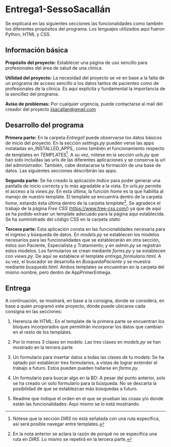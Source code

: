 # Entrega1-SessoSacallán

Se explicará en las siguientes secciones las funcionalidades como también los diferentes propósitos del programa. Los lenguajes utilizados aquí fueron Python, HTML y CSS.

## Información básica

**Propósito del proyecto:** Establecer una página de uso sencillo para profesionales del área de salud de una clínica.

**Utilidad del proyecto:** La necesidad del proyecto se ve en base a la falta de un programa de acceso sencillo a los datos tantos de pacientes como de profesionales de la clínica. Es aquí explícita y fundamental la importancia de la sencillez del programa.

**Aviso de problemas:** Por cualquier urgencia, puede contactarse al mail del creador del proyecto jisacallan@gmail.com

## Desarrollo del programa

**Primera parte:** En la carpeta _Entrega1_ puede observarse los datos básicos de inicio del proyecto. 
En la sección _settings.py_ pueden verse las apps instaladas en_INSTALLED_APPS_ como también el funcionamiento respecto de templates en _TEMPLATES_[^1]. 
A su vez, nótese en la sección _urls.py_ que han sido incluídas las urls de las diferentes aplicaciones y se conserva la url del administrador.
También, cabe destacarse la formación de una base de datos. 
Las siguientes secciones describirán las apps.

**Segunda parte:** Se ha creado la aplicación _Indice_ para poder generar una pantalla de inicio correcta y lo más agradable a la vista. 
En _urls.py_ permite el acceso a la _views.py_. En esta última, la función _home_ es la que habilita al manejo de nuestro template. 
El template se encuentra dentro de la carpeta _home_, estando ésta última dentro de la carpeta _template_[^2].
Se agradece el trabajo de la página _Free CSS_ (https://www.free-css.com/) ya que de aquí se ha podido extraer un template adecuado para la página aquí establecida.
Se ha suministrado del código CSS en la carpeta _static_

**Tercera parte:** Esta aplicación consta en las funcionalidades necesaria para el ingreso y búsqueda de datos. 
En _models.py_ se establecen los modelos necesarios para las funcionalidades que se establecerán en otra sección, éstos son Paciente, Especialista y Tratamiento; y
en _admin.py_ se registran estos modelos. Los formularios se crean mediante _forms.py_ y se establecen con _views.py_.
De aquí se establece el template _entrega_formulario.html_. A su vez, el buscador se desarrolla en _BusquedaPaciente_ y se muestra mediante _busqueda.html_.
Ambos templates se encuentran en la carpeta del mismo nombre, pero dentro de AppPrimerEntrega.

## Entrega

A continuación, se mostrará, en base a la consigna, donde se considera, en base a quien programó este proyecto, dónde puede ubicarse cada consigna en las secciones:

1. Herencia de HTML: En el template de la primera parte se encuentran los bloques incorporados que permitirán incorporar los datos que cambian en el resto de los templates.

2. Por lo menos 3 clases en models: Las tres clases en _models.py_ se han mostrado en la tercera parte

3. Un formulario para insertar datos a todas las clases de tu models: Se ha optado por establecer tres formularios, a vistas de lograr extender el trabajo a futuro.
Estos pueden pueden hallarse en _forms.py_.

4. Un formulario para buscar algo en la BD: A pesar del punto anterior, solo se ha creado un solo formulario para la búsqueda. 
No se descarta la posibilidad de que se establezcan más búsquedas a futuro.

5. Readme que indique el orden en el que se prueban las cosas y/o donde están las funcionalidades: Aquí mismo se lo está mostrando.

[^1]: Nótese que la sección _DIRS_ no está señalada con una ruta específica, así será posible navegar entre templates.
[^2]: En la nota anterior se aclara la razón de porqué no se especifica una ruta en _DIRS_. Lo mismo se repetirá en la tercera parte.

